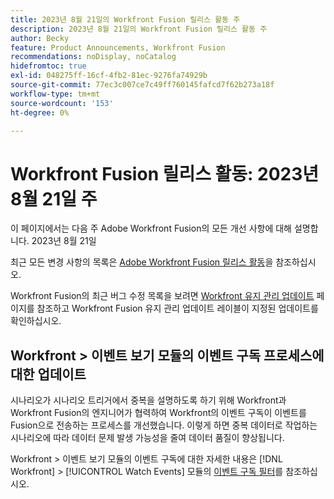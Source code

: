 ```yaml
---
title: 2023년 8월 21일의 Workfront Fusion 릴리스 활동 주
description: 2023년 8월 21일의 Workfront Fusion 릴리스 활동 주
author: Becky
feature: Product Announcements, Workfront Fusion
recommendations: noDisplay, noCatalog
hidefromtoc: true
exl-id: 048275ff-16cf-4fb2-81ec-9276fa74929b
source-git-commit: 77ec3c007ce7c49ff760145fafcd7f62b273a18f
workflow-type: tm+mt
source-wordcount: '153'
ht-degree: 0%

---
```


# Workfront Fusion 릴리스 활동: 2023년 8월 21일 주

이 페이지에서는 다음 주 Adobe Workfront Fusion의 모든 개선 사항에 대해 설명합니다.
2023년 8월 21일

최근 모든 변경 사항의 목록은 [Adobe Workfront Fusion 릴리스 활동](/help/workfront-fusion/fusion-product-releases/fusion-release-activity.md)을 참조하십시오.

Workfront Fusion의 최근 버그 수정 목록을 보려면 [Workfront 유지 관리 업데이트](https://experienceleague.adobe.com/docs/workfront-known-issues/releases/current-updates.html?lang=ko) 페이지를 참조하고 Workfront Fusion 유지 관리 업데이트 레이블이 지정된 업데이트를 확인하십시오.

## Workfront > 이벤트 보기 모듈의 이벤트 구독 프로세스에 대한 업데이트

시나리오가 시나리오 트리거에서 중복을 설명하도록 하기 위해 Workfront과 Workfront Fusion의 엔지니어가 협력하여 Workfront의 이벤트 구독이 이벤트를 Fusion으로 전송하는 프로세스를 개선했습니다. 이렇게 하면 중복 데이터로 작업하는 시나리오에 따라 데이터 문제 발생 가능성을 줄여 데이터 품질이 향상됩니다.

Workfront > 이벤트 보기 모듈의 이벤트 구독에 대한 자세한 내용은  [!DNL Workfront] > [!UICONTROL Watch Events] 모듈의 [이벤트 구독 필터](/help/workfront-fusion/references/apps-and-modules/adobe-connectors/workfront-modules.md#event-subscription-filters-in-the-workfront--watch-events-modules)를 참조하십시오.
